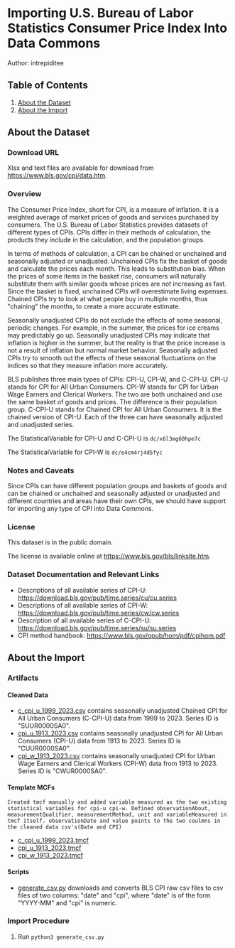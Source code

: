 # Importing U.S. Bureau of Labor Statistics Consumer Price Index Into Data Commons

Author: intrepiditee

## Table of Contents

1.  [About the Dataset](#about-the-dataset)
2.  [About the Import](#about-the-import)

## About the Dataset

### Download URL

Xlsx and text files are available for download from
https://www.bls.gov/cpi/data.htm.

### Overview

The Consumer Price Index, short for CPI, is a measure of inflation. It is a
weighted average of market prices of goods and services purchased by consumers.
The U.S. Bureau of Labor Statistics provides datasets of different types of
CPIs. CPIs differ in their methods of calculation, the products they include in
the calculation, and the population groups.

In terms of methods of calculation, a CPI can be chained or unchained and
seasonally adjusted or unadjusted. Unchained CPIs fix the basket of goods and
calculate the prices each month. This leads to substitution bias. When the
prices of some items in the basket rise, consumers will naturally substitute
them with similar goods whose prices are not increasing as fast. Since the
basket is fixed, unchained CPIs will overestimate living expenses. Chained CPIs
try to look at what people buy in multiple months, thus "chaining" the months,
to create a more accurate estimate.

Seasonally unadjusted CPIs do not exclude the effects of some seasonal, periodic
changes. For example, in the summer, the prices for ice creams may predictably
go up. Seasonally unadjusted CPIs may indicate that inflation is higher in the
summer, but the reality is that the price increase is not a result of inflation
but normal market behavior. Seasonally adjusted CPIs try to smooth out the
effects of these seasonal fluctuations on the indices so that they measure
inflation more accurately.

BLS publishes three main types of CPIs: CPI-U, CPI-W, and C-CPI-U. CPI-U stands
for CPI for All Urban Consumers. CPI-W stands for CPI for Urban Wage Earners and
Clerical Workers. The two are both unchained and use the same basket of goods
and prices. The difference is their population group. C-CPI-U stands for Chained
CPI for All Urban Consumers. It is the chained version of CPI-U. Each of the
three can have seasonally adjusted and unadjusted series.

The StatisticalVariable for CPI-U and C-CPI-U is
`dc/x6l3mg60hpe7c`

The StatisticalVariable for CPI-W is
`dc/e4cm4rj4d5fyc`
### Notes and Caveats

Since CPIs can have different population groups and baskets of goods and can be
chained or unchained and seasonally adjusted or unadjusted and different
countries and areas have their own CPIs, we should have support for importing
any type of CPI into Data Commons.

### License

This dataset is in the public domain.

The license is available online at https://www.bls.gov/bls/linksite.htm.

### Dataset Documentation and Relevant Links

-   Descriptions of all available series of CPI-U:
    https://download.bls.gov/pub/time.series/cu/cu.series
-   Descriptions of all available series of CPI-W:
    https://download.bls.gov/pub/time.series/cw/cw.series
-   Description of all available series of C-CPI-U:
    https://download.bls.gov/pub/time.series/su/su.series
-   CPI method handbook: https://www.bls.gov/opub/hom/pdf/cpihom.pdf

## About the Import

### Artifacts

#### Cleaned Data

-   [c_cpi_u_1999_2023.csv](c_cpi_u_1999_2023.csv) contains seasonally
    unadjusted Chained CPI for All Urban Consumers (C-CPI-U) data from 1999
    to 2023. Series ID is "SUUR0000SA0".
-   [cpi_u_1913_2023.csv](cpi_u_1913_2023.csv) contains seasonally unadjusted
    CPI for All Urban Consumers (CPI-U) data from 1913 to 2023. Series ID is
    "CUUR0000SA0".
-   [cpi_w_1913_2023.csv](cpi_w_1913_2023.csv) contains seasonally unadjusted
    CPI for Urban Wage Earners and Clerical Workers (CPI-W) data from 1913
    to 2023. Series ID is "CWUR0000SA0".

#### Template MCFs
    Created tmcf manually and added variable measured as the two existing statistical variables for cpi-u cpi-w. Defined observationAbout, measurementQualifier, measurementMethod, unit and variableMeasured in tmcf itself. observationDate and value points to the two coulmns in the cleaned data csv's(Date and CPI) 

-   [c_cpi_u_1999_2023.tmcf](c_cpi_u_1999_2023.tmcf)
-   [cpi_u_1913_2023.tmcf](cpi_u_1913_2023.tmcf)
-   [cpi_w_1913_2023.tmcf](cpi_w_1913_2023.tmcf)

#### Scripts

-   [generate_csv.py](generate_csv.py) downloads and converts BLS CPI raw csv
    files to csv files of two columns: "date" and "cpi", where "date" is of the
    form "YYYY-MM" and "cpi" is numeric.

### Import Procedure

1.  Run `python3 generate_csv.py`